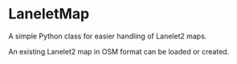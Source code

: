 # LaneletMap
A simple Python class for easier handling of Lanelet2 maps.

An existing Lanelet2 map in OSM format can be loaded or created.
